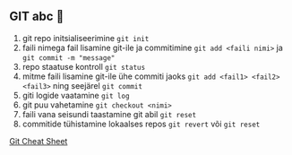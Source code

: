 ## GIT abc :open_file_folder:

1. git repo initsialiseerimine 
`git init`
2. faili nimega fail lisamine  git-ile ja commitimine
`git add <faili nimi>` ja `git commit -m "message"`
3. repo staatuse kontroll
`git status`
4. mitme faili lisamine git-ile ühe commiti jaoks
`git add <fail1> <fail2> <fail3>` ning seejärel `git commit`
5. giti logide vaatamine
`git log`
6. git puu vahetamine
`git checkout <nimi>`
7. faili vana seisundi taastamine git abil
`git reset`
8. commitide tühistamine lokaalses repos
`git revert` või `git reset`

[Git Cheat Sheet](https://rubygarage.s3.amazonaws.com/uploads/article_image/file/600/git-cheatsheet-6.jpg)